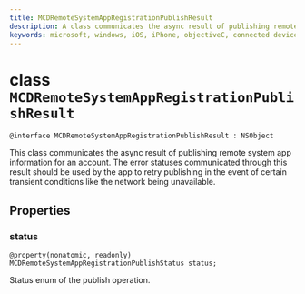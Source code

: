 ```yaml
---
title: MCDRemoteSystemAppRegistrationPublishResult
description: A class communicates the async result of publishing remote system app information for an account.
keywords: microsoft, windows, iOS, iPhone, objectiveC, connected devices, Project Rome
---
```


# class `MCDRemoteSystemAppRegistrationPublishResult` 

```
@interface MCDRemoteSystemAppRegistrationPublishResult : NSObject
```  

This class communicates the async result of publishing remote system app information for an account. The error statuses communicated through this result should be used by the app to retry publishing in the event of certain transient conditions like the network being unavailable.

## Properties

### status
`@property(nonatomic, readonly) MCDRemoteSystemAppRegistrationPublishStatus status;`

Status enum of the publish operation.